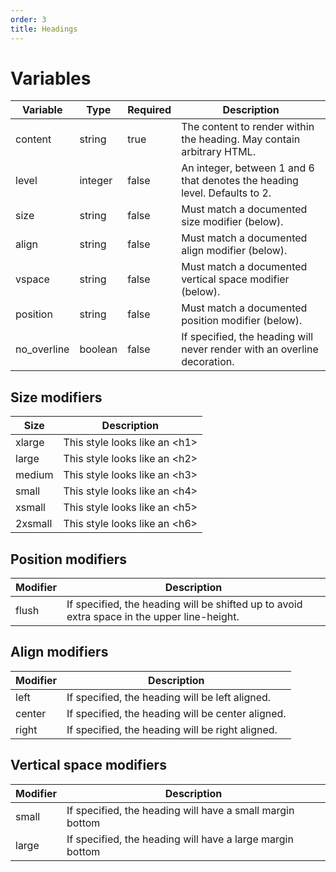 ```yaml
---
order: 3
title: Headings
---
```

# Variables
| Variable    | Type    | Required | Description                                                                 |
|-------------|---------|----------|-----------------------------------------------------------------------------|
| content     | string  | true     | The content to render within the heading. May contain arbitrary HTML.       |
| level       | integer | false    | An integer, between 1 and 6 that denotes the heading level.  Defaults to 2. |
| size        | string  | false    | Must match a documented size modifier (below).                              |
| align       | string  | false    | Must match a documented align modifier (below).                             |
 | vspace      | string  | false    | Must match a documented vertical space modifier (below).                    |
 | position    | string  | false    | Must match a documented position modifier (below).                          |
 | no_overline | boolean | false    | If specified, the heading will never render with an overline decoration.    |

## Size modifiers
| Size    | Description                         |
|---------|-------------------------------------|
| xlarge  | This style looks like an &lt;h1&gt; |
| large   | This style looks like an &lt;h2&gt; |
| medium  | This style looks like an &lt;h3&gt; |
| small   | This style looks like an &lt;h4&gt; |
| xsmall  | This style looks like an &lt;h5&gt; |
| 2xsmall | This style looks like an &lt;h6&gt; |

## Position modifiers
| Modifier | Description                                                                                 |
|----------|---------------------------------------------------------------------------------------------|
| flush    | If specified, the heading will be shifted up to avoid extra space in the upper line-height. |

## Align modifiers
| Modifier | Description                                       |
|----------|---------------------------------------------------|
| left     | If specified, the heading will be left aligned.   |
| center   | If specified, the heading will be center aligned. |
| right    | If specified, the heading will be right aligned.  |

## Vertical space modifiers
| Modifier | Description                                               |
|----------|-----------------------------------------------------------|
| small    | If specified, the heading will have a small margin bottom |
| large    | If specified, the heading will have a large margin bottom |
